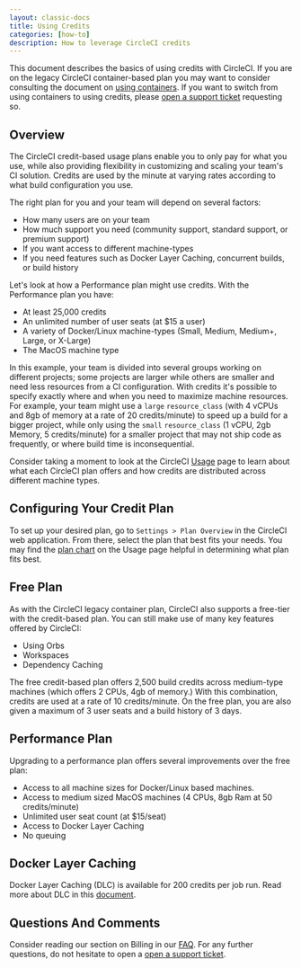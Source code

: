 ```yaml
---
layout: classic-docs
title: Using Credits
categories: [how-to]
description: How to leverage CircleCI credits
---
```


This document describes the basics of using credits with CircleCI. If you are on
the legacy CircleCI container-based plan you may want to consider consulting the
document on [using containers]({{site.baseurl}}/2.0/containers). If you want to switch
from using containers to using credits, please [open a support
ticket](https://support.circleci.com/hc/en-us/requests/new) requesting so.

## Overview

The CircleCI credit-based usage plans enable you to only pay for what you use, while also providing flexibility in customizing and scaling your team's CI solution. Credits are used by the minute at varying rates according to what build configuration you use. 

The right plan for you and your team will depend on several factors:

- How many users are on your team
- How much support you need (community support, standard support, or premium support)
- If you want access to different machine-types 
- If you need features such as Docker Layer Caching, concurrent builds, or build history

Let's look at how a Performance plan might use credits. With the Performance plan you have:

- At least 25,000 credits 
- An unlimited number of user seats (at $15 a user)
- A variety of Docker/Linux machine-types (Small, Medium, Medium+, Large, or X-Large)
- The MacOS machine type

In this example, your team is divided into several groups working on different projects; some
projects are larger while others are smaller and need less resources from a CI
configuration. With credits it's possible to specify exactly where and when you need to
maximize machine resources. For example, your team might use a `large` `resource_class` (with 4 vCPUs
and 8gb of memory at a rate of 20 credits/minute) to speed up a build for a bigger
project, while only using the `small` `resource_class` (1 vCPU, 2gb Memory, 5 credits/minute) for a smaller project that may not ship code as frequently, or where build time is inconsequential.

Consider taking a moment to look at the CircleCI [Usage](https://circleci.com/pricing/usage/) page to learn about what each CircleCI plan offers and how credits are distributed across different machine types.

## Configuring Your Credit Plan

To set up your desired plan, go to `Settings > Plan Overview` in the CircleCI web application. From there, select the plan that best fits your needs. You may find the [plan chart](https://circleci.com/pricing/usage/) on the Usage page helpful in determining what plan fits best.

## Free Plan

As with the CircleCI legacy container plan, CircleCI also supports a free-tier
with the credit-based plan. You can still make use of many key features offered
by CircleCI:

- Using Orbs
- Workspaces
- Dependency Caching 

The free credit-based plan offers 2,500 build credits across medium-type machines (which offers 2 CPUs, 4gb of memory.) With this combination, credits are used at a rate of 10 credits/minute. On the free plan, you are also given a maximum of 3 user seats and a build history of 3 days.

## Performance Plan

Upgrading to a performance plan offers several improvements over the free plan:

- Access to all machine sizes for Docker/Linux based machines.
- Access to medium sized MacOS machines (4 CPUs, 8gb Ram at 50 credits/minute)
- Unlimited user seat count (at $15/seat)
- Access to Docker Layer Caching 
- No queuing

## Docker Layer Caching

Docker Layer Caching (DLC) is available for 200 credits per job run. Read more
about DLC in this [document]({{site.baseurl}}/2.0/docker-layer-caching).

## Questions And Comments

Consider reading our section on Billing in our
[FAQ]({{site.baseurl}}/2.0/faq/#billing). For any
further questions, do not hesitate to open a [open a support ticket](https://support.circleci.com/hc/en-us/requests/new). 
